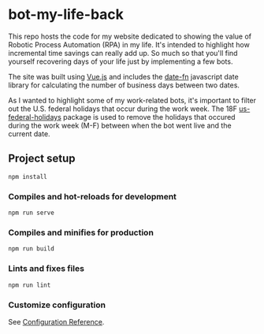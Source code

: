 # bot-my-life-back

This repo hosts the code for my website dedicated to showing the value of Robotic Process Automation (RPA) in my life. It's intended to highlight how incremental time savings can really add up. So much so that you'll find yourself recovering days of your life just by implementing a few bots.

The site was built using [Vue.js](https://vuejs.org/) and includes the [date-fn](https://date-fns.org/) javascript date library for calculating the number of business days between two dates.

As I wanted to highlight some of my work-related bots, it's important to filter out the U.S. federal holidays that occur during the work week. The 18F [us-federal-holidays](https://www.npmjs.com/package/@18f/us-federal-holidays/v/1.4.0) package is used to remove the holidays that occured during the work week (M-F) between when the bot went live and the current date.

## Project setup

```
npm install
```

### Compiles and hot-reloads for development

```
npm run serve
```

### Compiles and minifies for production

```
npm run build
```

### Lints and fixes files

```
npm run lint
```

### Customize configuration

See [Configuration Reference](https://cli.vuejs.org/config/).
